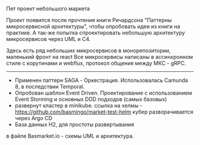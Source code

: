 Пет проект небольшого маркета 

Проект появился после прочтения книги Ричардсона "Паттерны микросервисной архитектуры", чтобы опробовать идеи из книги на практике.
А так-же попытка спроектировать небольшую архитектуру микросервисов через UML и C4.

Здесь есть ряд небольших микросервисов в монорепозитории, маленький фронт на react
Все микросервисы написаны в ассинхронном стиле с корутинами и webflux, протокол общения между МКС - gRPC.
___
* Применен паттерн SAGA - Оркестрация. Использовалась Camunda 8, в последствии Temporal.
* Опробован шаблон Event Driven. Проектирование с использованием Event Storming и основных DDD подходов (самых базовых)
* развернут кластер в minikube. ссылка на хелмы - https://github.com/basmingo/market-test-helm
кубер разворачивается через Argo CD 
* База данных H2, для простоты развертывания
  
в файле Basmarket.io - схемы UML и архитектура. 
